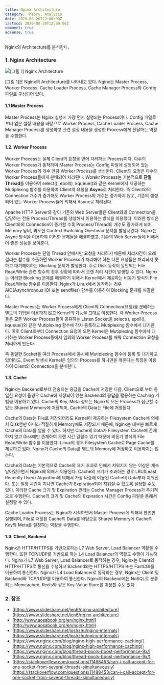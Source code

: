 ```yaml
---
title: Nginx Architecture
category: Theory, Analysis
date: 2020-08-20T12:00:00Z
lastmod: 2020-08-20T12:00:00Z
comment: true
adsense: true
---
```


Nginx의 Architecture를 분석한다.

### 1. Nginx Architecture

![[그림 1] Nginx Architecture]({{site.baseurl}}/images/theory_analysis/Nginx_Architecture/Nginx_Architecture.PNG)

[그림 1]은 Nginx의 Architecture를 나타내고 있다. Nginx는 Master Process, Worker Process, Cache Loader Process, Cache Manager Process와 Config 파일로 구성되어 있다.

#### 1.1 Master Process

Master Process는 Nginx 실행시 가장 먼저 실행되는 Process이다. Config 파일로 부터 얻은 설정 내용을 바탕으로 Worker Process, Cache Loader Process, Cache Manager Process를 생성하고 관련 설정 내용을 생성한 Process에게 전달하는 역활을 수행한다.

#### 1.2. Worker Process

Worker Process는 실제 Client의 요청을 받아 처리하는 Process이다. 다수의 Worker Process가 동작하며 Master Process는 Config 파일에 설정되어 있는 Worker Process의 개수 만큼 Worker Process를 생성한다. Client의 요청은 다수의 Worker Process들에게 분배되어 처리된다. Worekr Process는 기본적으로 **단일 Thread**를 이용하여 select(), epoll(), kqueue()와 같은 Kernel에서 제공하는 Mutiplexing 함수를 이용하여 Client의 요청을 **Async**로 처리한다. 즉 Client와의 Connection 개수가 증가해도 Worker Process의 개수는 증가하지 않고, 기존의 생성되어 있는 Worker Process들에 의해서 Async로 처리된다.

Apache HTTP Server와 같이 기존의 Web Server들은 Client와의 Connection을 담당하는 전용 Process/Thread를 생성해서 이용하는 방식을 이용했다. 이러한 방식은 Client와의 Connection이 증가할 수록 Process/Thread의 개수도 증가하게 되어 Memory 낭비, 과도한 Context Switching Overhead 문제를 발생시켰다. Nginx는 Async 방식을 이용하여 이러한 문제들을 해결하였고, 기존의 Web Server들에 비해서 더 좋은 성능을 보여준다.

Worker Process는 단일 Thread 안에서만 요청을 처리하기 때문에 처리시간이 오래 걸리는 함수를 호출하면 Worker Process가 처리해야 하는 다른 요청들은 처리되지 못하고 대기해야하는 Blocking 문제가 발생한다. 주로 Disk 동작이 동반되는 File Read/Write 관련 함수의 경우 상황에 따라서 오랜 처리 시간이 발생할 수 있다. Nginx는 이러한 Blocking 문제를 해결하기 위해서 Kernel에서 제공하는 비동기 방식의 File Read/Write 함수를 이용한다. Nginx가 Linux에서 동작하는 경우 AIO(Asynchronous IO) 또는 sendfile() 함수를 이용하여 Blocking 문제를 해결한다.

Master Process는 Worker Process에게 Client의 Connection(요청)을 분배하는 별도의 기법을 이용하지 않고 Kernel의 기능을 그대로 이용한다. 각 Worker Process들은 모든 Worker Process들이 공유하는 Listen Socket을 select(), epoll(), kqueue()와 같은 Mutiplexing 함수에 각자 등록하고 Mutiplexing 함수에서 대기한다. 이후 Client로부터 Connection 요청이 오면 Kernel은 Mutiplexing 함수에서 대기하는 Worker Process중에서 임의의 Worker Process를 깨워 Connection 요청을 처리하게 만든다. 

즉 동일한 Socket을 여러 Process에서 동시에 Mutiplexing 함수에 등록 및 대기하고 있더라도, Event 발생시 Kernel은 임의의 Process를 하나만을 깨운다는 특징을 이용하여 Client의 Connection을 분배한다.

#### 1.3. Cache

Nginx는 Backend로부터 전송되는 응답을 Cache에 저장한 다음, Client으로 부터 동일한 요청이 올경우 Cache에 저장되어 있는 Backend의 응답을 활용하는 Caching 기법을 이용하고 있다. Cache의 Key, Meta 정보는 Nginx의 모든 Process가 접근할 수 있는 Shared Memory에 저장되며, Cache의 Data는 File에 저장된다. 

Cache의 Data는 File로 저장되더라도 Kernel이 제공하는 Filesystem Cache에 의해서 Disk뿐만 아니라 적절하게 Memory에도 저장되기 때문에, Nginx는 대부분 빠르게 Cache의 Data를 얻을 수 있다. 하지만 Cache의 Data가 Filesystem Cache에 존재하지 않고 Disk에만 존재하여 오랜 시간 걸릴수 있기 때문에 비동기 방식의 File Read/Write 함수를 이용한다. Linux의 경우 Filesystem Cache로 Page Cache를 제공하고 있다. Nginx가 Cache의 Data를 별도의 Memory에 저장하고 이용하지는 않는다.

Cache의 Data는 기본적으로 Cache의 크기 초과로 인해서 지워지지 않는 이상은 계속 남아있으면서 Nginx에 의해서 이용된다. Cache의 크기가 초과하는 경우 LRU(Least Recently Used) Algorithm에 의해서 가장 나중에 이용된 Cache의 Data부터 지워진다. 또는 일정 시간이 지나면 Cache가 Expiration되어 지워질 수 있도록 설정할 수도 있다. 이러한 Cache 크기 및 Expiration 관리는 Cache Manager Process가 주기적으로 수행한다. Cache의 크기 및 Cache의 Expiration 시간은 Config 파일을 통해서 설정할 수 있다.

Cache Loader Process는 Nginx가 시작하면서 Master Process에 의해서 한번만 실행되며, File로 저장된 Cache의 Data를 바탕으로 Shared Memory에 Cache의 Key와 Meta를 설정하는 역활을 수행한다.

#### 1.4. Client, Backend

Nginx은 HTTP/HTTPS를 기반으로하는 L7 Web Server, Load Balancer 역활을 수행한다. 또한 TCP/UDP를 기반으로 하는 L4 Load Balancer의 역활도 수행이 가능하다. Nginx가 L7 Web Server, Load Balancer로 동작하는 경우, Nginx는 Client와 HTTP/HTTPS로 통신을 수행하고 Backend와는 HTTPS/HTTPS 또는 FastCGI를 이용하여 통신한다. Nginx가 L4 Load Balancer로 동작하는 경우, Nginx는 Client 및 Backend와 TCP/UDP를 이용하여 통신한다. Nginx의 Backend에는 NoSQL로 분류되는 Memcached, Redis와 같은 Key-Value Store를 이용할 수도 있다.

### 2. 참조

* [https://www.slideshare.net/jen6/nginx-architecture](https://www.slideshare.net/jen6/nginx-architecture)
* [http://www.aosabook.org/en/nginx.html](http://www.aosabook.org/en/nginx.html)
* [https://www.slideshare.net/joshzhu/nginx-internals](https://www.slideshare.net/joshzhu/nginx-internals)
* [https://www.nginx.com/blog/nginx-high-performance-caching/](https://www.nginx.com/blog/nginx-high-performance-caching/)
* [https://www.nginx.com/blog/thread-pools-boost-performance-9x/](https://www.nginx.com/blog/thread-pools-boost-performance-9x/)
* [https://stackoverflow.com/questions/11488453/can-i-call-accept-for-one-socket-from-several-threads-simultaneously](https://stackoverflow.com/questions/11488453/can-i-call-accept-for-one-socket-from-several-threads-simultaneously)